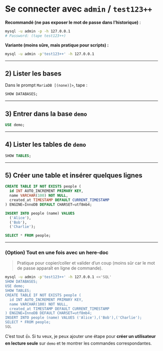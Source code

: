 

# Se connecter avec `admin` / `test123++`

**Recommandé (ne pas exposer le mot de passe dans l’historique)** :

```bash
mysql -u admin -p -h 127.0.0.1
# Password: (tape test123++)
```

**Variante (moins sûre, mais pratique pour scripts) :**

```bash
mysql -u admin -p'test123++' -h 127.0.0.1
```

---

## 2) Lister les bases

Dans le prompt `MariaDB [(none)]>`, tape :

```sql
SHOW DATABASES;
```

---

## 3) Entrer dans la base `demo`

```sql
USE demo;
```

---

## 4) Lister les tables de `demo`

```sql
SHOW TABLES;
```

---

## 5) Créer une table et insérer quelques lignes

```sql
CREATE TABLE IF NOT EXISTS people (
  id INT AUTO_INCREMENT PRIMARY KEY,
  name VARCHAR(100) NOT NULL,
  created_at TIMESTAMP DEFAULT CURRENT_TIMESTAMP
) ENGINE=InnoDB DEFAULT CHARSET=utf8mb4;

INSERT INTO people (name) VALUES
  ('Alice'),
  ('Bob'),
  ('Charlie');

SELECT * FROM people;
```

---

### (Option) Tout en une fois avec un **here-doc**

> Pratique pour copier/coller et valider d’un coup (moins sûr car le mot de passe apparaît en ligne de commande).

```bash
mysql -u admin -p'test123++' -h 127.0.0.1 <<'SQL'
SHOW DATABASES;
USE demo;
SHOW TABLES;
CREATE TABLE IF NOT EXISTS people (
  id INT AUTO_INCREMENT PRIMARY KEY,
  name VARCHAR(100) NOT NULL,
  created_at TIMESTAMP DEFAULT CURRENT_TIMESTAMP
) ENGINE=InnoDB DEFAULT CHARSET=utf8mb4;
INSERT INTO people (name) VALUES ('Alice'),('Bob'),('Charlie');
SELECT * FROM people;
SQL
```

C’est tout 👍. Si tu veux, je peux ajouter une étape pour **créer un utilisateur en lecture seule** sur `demo` et te montrer les commandes correspondantes.
